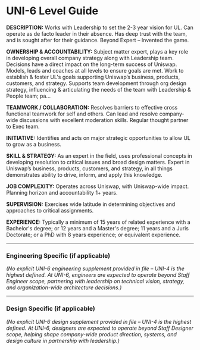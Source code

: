 # UNI-6 Level Guide

**DESCRIPTION:** Works with Leadership to set the 2-3 year vision for UL. Can operate as de facto leader in their absence. Has deep trust with the team, and is sought after for their guidance. Beyond Expert – Invented the game.

**OWNERSHIP & ACCOUNTABILITY:** Subject matter expert, plays a key role in developing overall company strategy along with Leadership team. Decisions have a direct impact on the long-term success of Uniswap. Models, leads and coaches at all levels to ensure goals are met. Work to establish & foster UL's goals supporting Uniswap’s business, products, customers, and strategy. Supports team development through org design strategy, influencing & articulating the needs of the team with Leadership & People team; pa...

**TEAMWORK / COLLABORATION:** Resolves barriers to effective cross functional teamwork for self and others. Can lead and resolve company-wide discussions with excellent moderation skills. Regular thought partner to Exec team.

**INITIATIVE:** Identifies and acts on major strategic opportunities to allow UL to grow as a business.

**SKILL & STRATEGY:** As an expert in the field, uses professional concepts in developing resolution to critical issues and broad design matters. Expert in Uniswap’s business, products, customers, and strategy, in all things demonstrates ability to drive, inform, and apply this knowledge.

**JOB COMPLEXITY:** Operates across Uniswap, with Uniswap-wide impact. Planning horizon and accountability 1+ years.

**SUPERVISION:** Exercises wide latitude in determining objectives and approaches to critical assignments.

**EXPERIENCE:** Typically a minimum of 15 years of related experience with a Bachelor's degree; or 12 years and a Master's degree; 11 years and a Juris Doctorate; or a PhD with 8 years experience; or equivalent experience.

---

### Engineering Specific (if applicable)

*(No explicit UNI-6 engineering supplement provided in file – UNI-4 is the highest defined. At UNI-6, engineers are expected to operate beyond Staff Engineer scope, partnering with leadership on technical vision, strategy, and organization-wide architecture decisions.)*

---

### Design Specific (if applicable)

*(No explicit UNI-6 design supplement provided in file – UNI-4 is the highest defined. At UNI-6, designers are expected to operate beyond Staff Designer scope, helping shape company-wide product direction, systems, and design culture in partnership with leadership.)*

